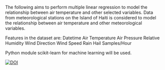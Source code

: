 The following aims to perform multiple linear regression to model the relationship between air temperature and other selected variables.
Data from meteorological stations on the Island of Haiti is considered to model the relationship between air temperature and other meteorological variables.

Features in the dataset are:
Datetime
Air Temperature
Air Pressure
Relative Humidity
Wind Direction
Wind Speed
Rain
Hail
Samples/Hour

Python module scikit-learn for machine learning will be used.

[![DOI](https://zenodo.org/badge/880578049.svg)](https://doi.org/10.5281/zenodo.14894946)

